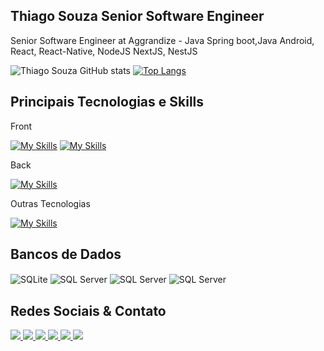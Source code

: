 ## Thiago Souza Senior Software Engineer
Senior Software Engineer at Aggrandize - Java Spring boot,Java Android,  React, React-Native, NodeJS NextJS, NestJS

![Thiago Souza GitHub stats](https://github-readme-stats.vercel.app/api?username=thiagosouzasi&show_icons=true&theme=radical&count_private=true&hide=contribs)
[![Top Langs](https://github-readme-stats.vercel.app/api/top-langs/?username=thiagosouzasi&theme=radical&langs_count=10&layout=compact)](https://github.com/anuraghazra/github-readme-stats)



<!-- <h2>Principais Tecnologias & Skills</h2>
<div>
  <img align="center" alt="JS" height="40" width="40" src="https://raw.githubusercontent.com/devicons/devicon/master/icons/javascript/javascript-plain.svg">  
  <img align="center" alt="React" height="40" width="40" src="https://raw.githubusercontent.com/devicons/devicon/master/icons/react/react-original.svg">
  <img align="center" alt="Node" height="40" width="40" src="https://cdn.jsdelivr.net/gh/devicons/devicon/icons/nodejs/nodejs-original.svg" />
  <img align="center" alt="HTML" height="40" width="40" src="https://raw.githubusercontent.com/devicons/devicon/master/icons/html5/html5-original.svg">
  <img align="center" alt="CSS" height="40" width="40" src="https://raw.githubusercontent.com/devicons/devicon/master/icons/css3/css3-original.svg">
  <img align="center" alt="Andoid" height="40" width="40" src="https://cdn.jsdelivr.net/gh/devicons/devicon/icons/android/android-original-wordmark.svg">
  <img align="center" alt="figma" height="40" width="40" src="https://cdn.jsdelivr.net/gh/devicons/devicon/icons/figma/figma-original.svg">
  <img align="center" alt="figma" height="40" width="40" src="https://cdn.jsdelivr.net/gh/devicons/devicon/icons/vscode/vscode-original.svg">
  <img align="center" alt="figma" height="40" width="40" src="https://cdn.jsdelivr.net/gh/devicons/devicon/icons/bootstrap/bootstrap-plain.svg">
   <img align="center" alt="figma" height="40" width="40" src="https://cdn.jsdelivr.net/gh/devicons/devicon/icons/firebase/firebase-plain.svg">     
</div> -->

 ## Principais Tecnologias e Skills
 
 Front

 [![My Skills](https://skillicons.dev/icons?i=js,html,css,react,firebase,styledcomponents	)](https://skillicons.dev)
 [![My Skills](https://skillicons.dev/icons?i=figma,nextjs,ts,tailwind,materialui,androidstudio)](https://skillicons.dev)

 Back

 [![My Skills](https://skillicons.dev/icons?i=java,nestjs,prisma,nodejs&theme=light)](https://skillicons.dev)

Outras Tecnologias

 [![My Skills](https://skillicons.dev/icons?i=aws,gitlab,git,github,docker,vscode,postman,idea)](https://skillicons.dev)

<h2>Bancos de Dados</h2>
<div>
  <img align="center" alt="SQLite"  src="https://img.shields.io/badge/SQLite-07405E?style=for-the-badge&logo=sqlite&logoColor=white">  
  <img align="center" alt="SQL Server" src="https://img.shields.io/badge/Microsoft_SQL_Server-CC2927?style=for-the-badge&logo=microsoft-sql-server&logoColor=white">
  <img align="center" alt="SQL Server" src="https://img.shields.io/badge/PostgreSQL-316192?style=for-the-badge&logo=postgresql&logoColor=white">
  <img align="center" alt="SQL Server" src="	https://img.shields.io/badge/Prisma-3982CE?style=for-the-badge&logo=Prisma&logoColor=white">
  
</div>
<h2>Redes Sociais & Contato</h2>
<div> 
    <a href="https://www.linkedin.com/in/thiago-ramos-de-souza-42804ab1" target="_blank">
      <img src="https://img.shields.io/badge/LinkedIn-0077B5?style=for-the-badge&logo=linkedin&logoColor=white" target="_blank">
    </a>
    <a href="https://www.instagram.com/prof_thiago_souza" target="_blank">
      <img src="https://img.shields.io/badge/-Instagram-%23E4405F?style=for-the-badge&logo=instagram&logoColor=white" target="_blank">
    </a>
      <a href="https://www.facebook.com/thiago.souza.777" target="_blank">
       <img src="https://img.shields.io/badge/Facebook-1877F2?style=for-the-badge&logo=facebook&logoColor=white" target="_blank">
    </a>
    <a href="https://www.instagram.com/prof_thiago_souza" target="_blank">
       <img src="https://img.shields.io/badge/Discord-7289DA?style=for-the-badge&logo=discord&logoColor=white" target="_blank">
    </a>
    <a href="mailto:thiagosouzasi32@gmail.com" target="_blank">
       <img src="https://img.shields.io/badge/Gmail-D14836?style=for-the-badge&logo=gmail&logoColor=white" target="_blank">
    </a>
    <a href="https://api.whatsapp.com/send?phone=5588993360370&text=WatsApp%20Thiago%20Souza" target="_blank">
       <img src="https://img.shields.io/badge/WhatsApp-25D366?style=for-the-badge&logo=whatsapp&logoColor=white" target="_blank">
    </a>
</div>

